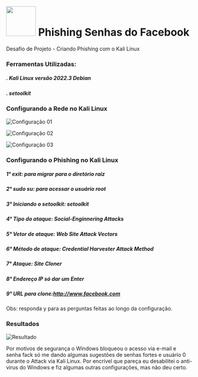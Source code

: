 # <img src="https://avatars1.githubusercontent.com/u/26231823?s=280&v=4" width="80" height="80"> Phishing Senhas do Facebook
Desafio de Projeto - Criando Phishing com o Kali Linux

###  Ferramentas Utilizadas:
##### . Kali Linux versão 2022.3 Debian
##### . setoolkit

### Configurando a Rede no Kali Linux

![Configuração 01](https://github.com/data1991/dio-cibersecurity-phishing/assets/144493849/ce982902-1459-4b55-9aac-e9668eea77f6)

![Configuração 02](https://github.com/data1991/dio-cibersecurity-phishing/assets/144493849/e18e4fd8-eecd-4ff2-8203-80be3fea33a0)

![Configuração 03](https://github.com/data1991/dio-cibersecurity-phishing/assets/144493849/94043af1-213a-4361-a899-b7f0f746ecfe)

### Configurando o Phishing no Kali Linux

##### 1° exit: para migrar para o diretório raiz 
##### 2° sudo su: para acessar o usuário root
##### 3° Iniciando o setoolkit: setoolkit
##### 4° Tipo do ataque: Social-Enginnering Attacks
##### 5° Vetor de ataque: Web Site Attack Vectors
##### 6° Método de ataque: Credential Harvester Attack Method
##### 7° Ataque: Site Cloner
##### 8° Endereço IP só dar um Enter
##### 9° URL para clone:http://www.facebook.com

Obs: responda y para as perguntas feitas ao longo da configuração.

### Resultados

![Resultado](https://github.com/data1991/dio-cibersecurity-phishing/assets/144493849/9e33e498-590a-4fc1-b2ba-5cc6c8748f1e)

Por motivos de segurança o Windows bloqueou o acesso via e-mail e senha fack só me dando algumas sugestões de senhas fortes e usuário 0 durante o Attack via Kali Linux. Por encrível que pareça eu desabilitei o anti-virus do Windows e fiz algumas outras configurações, mas não deu certo.


